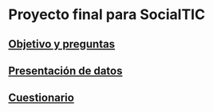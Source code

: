 # Proyecto final para SocialTIC

## [Objetivo y preguntas](/Preguntas.md)

## [Presentación de datos](/Datos_presentación/Index.html)

## [Cuestionario]()
